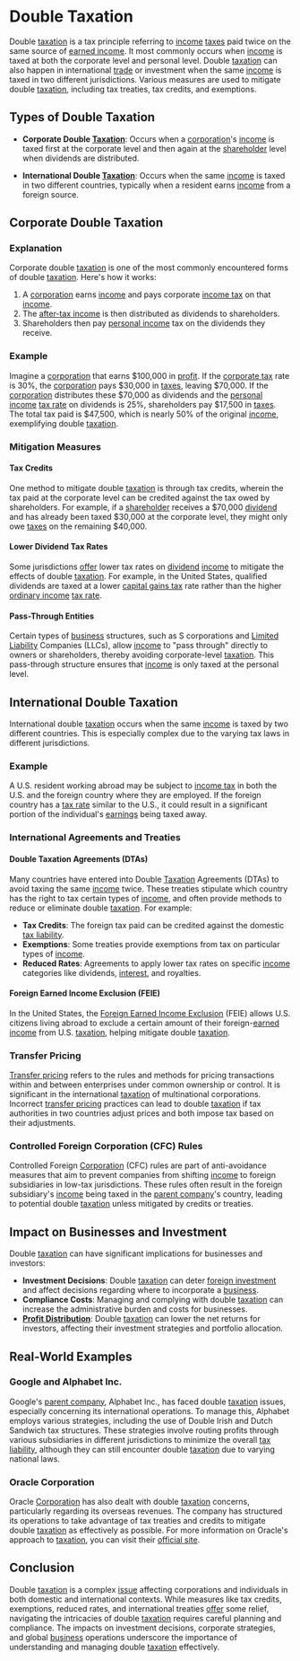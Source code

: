 # Double Taxation

Double [taxation](../t/taxation.md) is a tax principle referring to [income](../i/income.md) [taxes](../t/taxes.md) paid twice on the same source of [earned income](../e/earned_income.md). It most commonly occurs when [income](../i/income.md) is taxed at both the corporate level and personal level. Double [taxation](../t/taxation.md) can also happen in international [trade](../t/trade.md) or investment when the same [income](../i/income.md) is taxed in two different jurisdictions. Various measures are used to mitigate double [taxation](../t/taxation.md), including tax treaties, tax credits, and exemptions.

## Types of Double Taxation

- **Corporate Double [Taxation](../t/taxation.md)**: Occurs when a [corporation](../c/corporation.md)'s [income](../i/income.md) is taxed first at the corporate level and then again at the [shareholder](../s/shareholder.md) level when dividends are distributed.

- **International Double [Taxation](../t/taxation.md)**: Occurs when the same [income](../i/income.md) is taxed in two different countries, typically when a resident earns [income](../i/income.md) from a foreign source.

## Corporate Double Taxation

### Explanation

Corporate double [taxation](../t/taxation.md) is one of the most commonly encountered forms of double [taxation](../t/taxation.md). Here's how it works:

1. A [corporation](../c/corporation.md) earns [income](../i/income.md) and pays corporate [income tax](../i/income_tax.md) on that [income](../i/income.md).
2. The [after-tax income](../a/after-tax_income.md) is then distributed as dividends to shareholders.
3. Shareholders then pay [personal income](../p/personal_income.md) tax on the dividends they receive.

### Example

Imagine a [corporation](../c/corporation.md) that earns $100,000 in [profit](../p/profit.md). If the [corporate tax](../c/corporate_tax.md) rate is 30%, the [corporation](../c/corporation.md) pays $30,000 in [taxes](../t/taxes.md), leaving $70,000. If the [corporation](../c/corporation.md) distributes these $70,000 as dividends and the [personal income](../p/personal_income.md) [tax rate](../t/tax_rate.md) on dividends is 25%, shareholders pay $17,500 in [taxes](../t/taxes.md). The total tax paid is $47,500, which is nearly 50% of the original [income](../i/income.md), exemplifying double [taxation](../t/taxation.md).

### Mitigation Measures

#### Tax Credits

One method to mitigate double [taxation](../t/taxation.md) is through tax credits, wherein the tax paid at the corporate level can be credited against the tax owed by shareholders. For example, if a [shareholder](../s/shareholder.md) receives a $70,000 [dividend](../d/dividend.md) and has already been taxed $30,000 at the corporate level, they might only owe [taxes](../t/taxes.md) on the remaining $40,000.

#### Lower Dividend Tax Rates

Some jurisdictions [offer](../o/offer.md) lower tax rates on [dividend](../d/dividend.md) [income](../i/income.md) to mitigate the effects of double [taxation](../t/taxation.md). For example, in the United States, qualified dividends are taxed at a lower [capital gains tax](../c/capital_gains_tax.md) rate rather than the higher [ordinary income](../o/ordinary_income.md) [tax rate](../t/tax_rate.md).

#### Pass-Through Entities

Certain types of [business](../b/business.md) structures, such as S corporations and [Limited Liability](../l/limited_liability.md) Companies (LLCs), allow [income](../i/income.md) to "pass through" directly to owners or shareholders, thereby avoiding corporate-level [taxation](../t/taxation.md). This pass-through structure ensures that [income](../i/income.md) is only taxed at the personal level.

## International Double Taxation

International double [taxation](../t/taxation.md) occurs when the same [income](../i/income.md) is taxed by two different countries. This is especially complex due to the varying tax laws in different jurisdictions.

### Example

A U.S. resident working abroad may be subject to [income tax](../i/income_tax.md) in both the U.S. and the foreign country where they are employed. If the foreign country has a [tax rate](../t/tax_rate.md) similar to the U.S., it could result in a significant portion of the individual's [earnings](../e/earnings.md) being taxed away.

### International Agreements and Treaties

#### Double Taxation Agreements (DTAs)

Many countries have entered into Double [Taxation](../t/taxation.md) Agreements (DTAs) to avoid taxing the same [income](../i/income.md) twice. These treaties stipulate which country has the right to tax certain types of [income](../i/income.md), and often provide methods to reduce or eliminate double [taxation](../t/taxation.md). For example:

- **Tax Credits**: The foreign tax paid can be credited against the domestic [tax liability](../t/tax_liability.md).
- **Exemptions**: Some treaties provide exemptions from tax on particular types of [income](../i/income.md).
- **Reduced Rates**: Agreements to apply lower tax rates on specific [income](../i/income.md) categories like dividends, [interest](../i/interest.md), and royalties.

#### Foreign Earned Income Exclusion (FEIE)

In the United States, the [Foreign Earned Income Exclusion](../f/foreign_earned_income_exclusion.md) (FEIE) allows U.S. citizens living abroad to exclude a certain amount of their foreign-[earned income](../e/earned_income.md) from U.S. [taxation](../t/taxation.md), helping mitigate double [taxation](../t/taxation.md).

### Transfer Pricing

[Transfer pricing](../t/transfer_price.md) refers to the rules and methods for pricing transactions within and between enterprises under common ownership or control. It is significant in the international [taxation](../t/taxation.md) of multinational corporations. Incorrect [transfer pricing](../t/transfer_price.md) practices can lead to double [taxation](../t/taxation.md) if tax authorities in two countries adjust prices and both impose tax based on their adjustments.

### Controlled Foreign Corporation (CFC) Rules

Controlled Foreign [Corporation](../c/corporation.md) (CFC) rules are part of anti-avoidance measures that aim to prevent companies from shifting [income](../i/income.md) to foreign subsidiaries in low-tax jurisdictions. These rules often result in the foreign subsidiary's [income](../i/income.md) being taxed in the [parent company](../p/parent_company.md)'s country, leading to potential double [taxation](../t/taxation.md) unless mitigated by credits or treaties.

## Impact on Businesses and Investment

Double [taxation](../t/taxation.md) can have significant implications for businesses and investors:

- **Investment Decisions**: Double [taxation](../t/taxation.md) can deter [foreign investment](../f/foreign_investment.md) and affect decisions regarding where to incorporate a [business](../b/business.md).
- **Compliance Costs**: Managing and complying with double [taxation](../t/taxation.md) can increase the administrative burden and costs for businesses.
- **[Profit Distribution](../p/profit_distribution.md)**: Double [taxation](../t/taxation.md) can lower the net returns for investors, affecting their investment strategies and portfolio allocation.

## Real-World Examples

### Google and Alphabet Inc.

Google's [parent company](../p/parent_company.md), Alphabet Inc., has faced double [taxation](../t/taxation.md) issues, especially concerning its international operations. To manage this, Alphabet employs various strategies, including the use of Double Irish and Dutch Sandwich tax structures. These strategies involve routing profits through various subsidiaries in different jurisdictions to minimize the overall [tax liability](../t/tax_liability.md), although they can still encounter double [taxation](../t/taxation.md) due to varying national laws.

### Oracle Corporation

Oracle [Corporation](../c/corporation.md) has also dealt with double [taxation](../t/taxation.md) concerns, particularly regarding its overseas revenues. The company has structured its operations to take advantage of tax treaties and credits to mitigate double [taxation](../t/taxation.md) as effectively as possible. For more information on Oracle's approach to [taxation](../t/taxation.md), you can visit their [official site](https://www.oracle.com).

## Conclusion

Double [taxation](../t/taxation.md) is a complex [issue](../i/issue.md) affecting corporations and individuals in both domestic and international contexts. While measures like tax credits, exemptions, reduced rates, and international treaties [offer](../o/offer.md) some relief, navigating the intricacies of double [taxation](../t/taxation.md) requires careful planning and compliance. The impacts on investment decisions, corporate strategies, and global [business](../b/business.md) operations underscore the importance of understanding and managing double [taxation](../t/taxation.md) effectively.